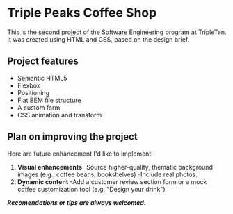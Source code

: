 # Triple Peaks Coffee Shop

This is the second project of the Software Engineering program at TripleTen. It was created using HTML and CSS, based on the design brief.

## Project features

- Semantic HTML5
- Flexbox
- Positioning
- Flat BEM file structure
- A custom form
- CSS animation and transform

## Plan on improving the project

Here are future enhancement I'd like to implement:

1. **Visual enhancements**
   -Source higher-quality, thematic background images (e.g., coffee beans, bookshelves)
   -Include real photos.
2. **Dynamic content**
   -Add a customer review section form or a mock coffee customization tool (e.g. "Design your drink")

**_Recomendations or tips are always welcomed._**
